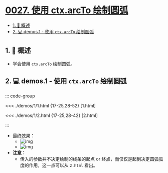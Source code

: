 # [0027. 使用 ctx.arcTo 绘制圆弧](https://github.com/Tdahuyou/TNotes.canvas/tree/main/notes/0027.%20%E4%BD%BF%E7%94%A8%20ctx.arcTo%20%E7%BB%98%E5%88%B6%E5%9C%86%E5%BC%A7)

<!-- region:toc -->

- [1. 📝 概述](#1--概述)
- [2. 💻 demos.1 - 使用 `ctx.arcTo` 绘制圆弧](#2--demos1---使用-ctxarcto-绘制圆弧)

<!-- endregion:toc -->

## 1. 📝 概述

- 学会使用 `ctx.arcTo` 绘制圆弧。

## 2. 💻 demos.1 - 使用 `ctx.arcTo` 绘制圆弧

::: code-group

<<< ./demos/1/1.html {17-25,28-52} [1.html]

<<< ./demos/1/2.html {17-25,28-42} [2.html]

:::

- 最终效果：
  - ![img](https://cdn.jsdelivr.net/gh/Tdahuyou/imgs@main/2024-10-04-10-58-45.png)
  - ![img](https://cdn.jsdelivr.net/gh/Tdahuyou/imgs@main/2024-10-04-10-58-53.png)
- **注意：**
  - 传入的参数并不决定绘制的线条的起点 or 终点，而仅仅是起到决定圆弧弧度的作用，这一点可以从 `2.html` 看出。
